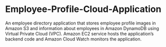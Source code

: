 # Employee-Profile-Cloud-Application
An employee directory application that stores employee profile images in Amazon S3 and information  about employees in Amazon DynamoDB using Virtual Private Cloud (VPC). Amazon EC2 service hosts the  application’s backend code and Amazon Cloud Watch monitors the application.
